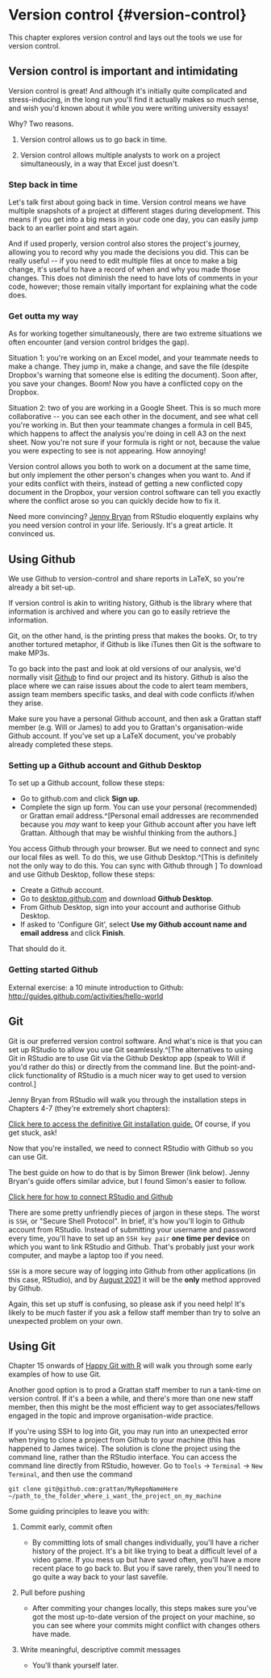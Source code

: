 # Version control {#version-control}

This chapter explores version control and lays out the tools we use for version control.

## Version control is important and intimidating

Version control is great! And although it's initially quite complicated and stress-inducing, in the long run you'll find it actually makes so much sense, and wish you'd known about it while you were writing university essays! 

Why? Two reasons.

1. Version control allows us to go back in time. 

2. Version control allows multiple analysts to work on a project simultaneously, in a way that Excel just doesn't.

### Step back in time

Let's talk first about going back in time. Version control means we have multiple snapshots of a project at different stages during development. This means if you get into a big mess in your code one day, you can easily jump back to an earlier point and start again. 

And if used properly, version control also stores the project's journey, allowing you to record why you made the decisions you did. This can be really useful -- if you need to edit multiple files at once to make a big change, it's useful to have a record of when and why you made those changes. This does not diminish the need to have lots of comments in your code, however; those remain vitally important for explaining what the code does.

### Get outta my way

As for working together simultaneously, there are two extreme situations we often encounter (and version control bridges the gap). 

Situation 1: you're working on an Excel model, and your teammate needs to make a change. They jump in, make a change, and save the file (despite Dropbox's warning that someone else is editing the document). Soon after, you save your changes. Boom! Now you have a conflicted copy on the Dropbox. 

Situation 2: two of you are working in a Google Sheet. This is so much more collaborative -- you can see each other in the document, and see what cell you're working in. But then your teammate changes a formula in cell B45, which happens to affect the analysis you're doing in cell A3 on the next sheet. Now you're not sure if your formula is right or not, because the value you were expecting to see is not appearing. How annoying! 

Version control allows you both to work on a document at the same time, but only implement the other person's changes when you want to. And if your edits conflict with theirs, instead of getting a new conflicted copy document in the Dropbox, your version control software can tell you exactly where the conflict arose so you can quickly decide how to fix it. 

Need more convincing? [Jenny Bryan](https://peerj.com/preprints/3159v2/) from RStudio eloquently explains why you need version control in your life. Seriously. It's a great article. It convinced us.


## Using Github

We use Github to version-control and share reports in LaTeX, so you're already a bit set-up. 

If version control is akin to writing history, Github is the library where that information is archived and where you can go to easily retrieve the information.

Git, on the other hand, is the printing press that makes the books. Or, to try another tortured metaphor, if Github is like iTunes then Git is the software to make MP3s. 

To go back into the past and look at old versions of our analysis, we'd normally visit [Github](http://github.com) to find our project and its history. Github is also the place where we can raise issues about the code to alert team members, assign team members specific tasks, and deal with code conflicts if/when they arise.

Make sure you have a personal Github account, and then ask a Grattan staff member (e.g. Will or James) to add you to Grattan's organisation-wide Github account. If you've set up a LaTeX document, you've probably already completed these steps.

### Setting up a Github account and Github Desktop

To set up a Github account, follow these steps:

- Go to github.com and click **Sign up**.
- Complete the sign up form. You can use your personal (recommended) or Grattan email address.^[Personal email addresses are recommended because you _may_ want to keep your Github account after you have left Grattan. Although that may be wishful thinking from the authors.]

You access Github through your browser. But we need to connect and sync our local files as well. To do this, we use Github Desktop.^[This is definitely not the only way to do this. You can sync with Github through ]
To download and use Github Desktop, follow these steps:

- Create a Github account.
- Go to [desktop.github.com](desktop.github.com) and download **Github Desktop**.
- From Github Desktop, sign into your account and authorise Github Desktop.
- If asked to 'Configure Git', select **Use my Github account name and email address** and click **Finish**. 

That should do it. 

### Getting started Github

External exercise: a 10 minute introduction to Github: http://guides.github.com/activities/hello-world


## Git

Git is our preferred version control software. And what's nice is that you can set up RStudio to allow you use Git seamlessly.^[The alternatives to using Git in RStudio are to use Git via the Github Desktop app (speak to Will if you'd rather do this) or directly from the command line. But the point-and-click functionality of RStudio is a much nicer way to get used to version control.]

Jenny Bryan from RStudio will walk you through the installation steps in Chapters 4-7 (they're extremely short chapters):

[Click here to access the definitive Git installation guide.](https://happygitwithr.com/install-intro.html) 
Of course, if you get stuck, ask!

Now that you're installed, we need to connect RStudio with Github so you can use Git. 

The best guide on how to do that is by Simon Brewer (link below). Jenny Bryan's guide offers similar advice, but I found Simon's easier to follow. 

[Click here for how to connect RStudio and Github](http://rstudio-pubs-static.s3.amazonaws.com/485236_9e71a253a02748cba293213a8aec5fe8.html)

There are some pretty unfriendly pieces of jargon in these steps. The worst is `SSH`, or "Secure Shell Protocol". In brief, it's how you'll login to Github account from RStudio. Instead of submitting your username and password every time, you'll have to set up an `SSH key pair` **one time per device** on which you want to link RStudio and Github. That's probably just your work computer, and maybe a laptop too if you need. 

`SSH` is a more secure way of logging into Github from other applications (in this case, RStudio), and by [August 2021](https://github.blog/2020-12-15-token-authentication-requirements-for-git-operations/) it will be the **only** method approved by Github. 

Again, this set up stuff is confusing, so please ask if you need help! It's likely to be *much* faster if you ask a fellow staff member than try to solve an unexpected problem on your own.



## Using Git

Chapter 15 onwards of [Happy Git with R](https://happygitwithr.com/install-intro.html) will walk you through some early examples of how to use Git. 

Another good option is to prod a Grattan staff member to run a tank-time on version control. If it's a been a while, and there's more than one new staff member, then this might be the most efficient way to get associates/fellows engaged in the topic and improve organisation-wide practice.

If you're using SSH to log into Git, you may run into an unexpected error when trying to clone a project from Github to your machine (this has happened to James twice). The solution is clone the project using the command line, rather than the RStudio interface. You can access the command line directly from RStudio, however. Go to `Tools` -> `Terminal` -> `New Terminal`, and then use the command 
```{}
git clone git@github.com:grattan/MyRepoNameHere ~/path_to_the_folder_where_i_want_the_project_on_my_machine
```

Some guiding principles to leave you with: 

1. Commit early, commit often
    + By committing lots of small changes individually, you'll have a richer history of the project. It's a bit like trying to beat a difficult level of a video game. If you mess up but have saved often, you'll have a more recent place to go back to. But you if save rarely, then you'll need to go quite a way back to your last savefile. 

2. Pull before pushing
    + After commiting your changes locally, this steps makes sure you've got the most up-to-date version of the project on your machine, so you can see where your commits might conflict with changes others have made. 

3. Write meaningful, descriptive commit messages
    + You'll thank yourself later. 

